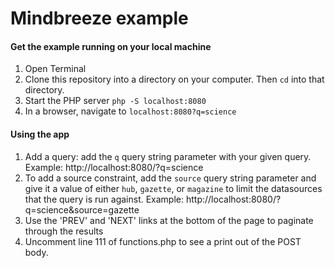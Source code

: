 # Mindbreeze example

#### Get the example running on your local machine

1. Open Terminal
1. Clone this repository into a directory on your computer. Then `cd` into that directory.
1. Start the PHP server `php -S localhost:8080`
1. In a browser, navigate to `localhost:8080?q=science`

#### Using the app

1. Add a query: add the `q` query string parameter with your given query. Example: http://localhost:8080/?q=science
1. To add a source constraint, add the `source` query string parameter and give it a value of either `hub`, `gazette`, or `magazine` to limit the datasources that the query is run against. Example: http://localhost:8080/?q=science&source=gazette
1. Use the 'PREV' and 'NEXT' links at the bottom of the page to paginate through the results
1. Uncomment line 111 of functions.php to see a print out of the POST body.
